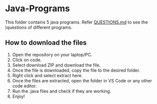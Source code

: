 # Java-Programs
This folder contains 5 java programs. Refer [QUESTIONS.md](QUESTIONS.md) to see the )questions of different programs.

## How to download the files
1. Open the repository on your laptop/PC.
2. Click on code.
3. Select download ZIP and download the file.
4. Once the file is downloaded, copy the file to the desired folder.
5. Right click and select extract here.
6. Once the files are extracted, open the folder in VS Code or any other code editor.
7. Run the .java files and check if they are working.
8. Enjoy!
